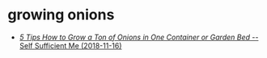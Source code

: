 # growing onions

- [*5 Tips How to Grow a Ton of Onions in One Container or Garden Bed* -- Self Sufficient Me (2018-11-16)
](https://www.youtube.com/watch?v=-4wNpwPQRa8)
